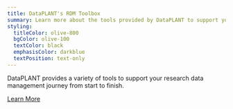 ```yaml
---
title: DataPLANT's RDM Toolbox
summary: Learn more about the tools provided by DataPLANT to support your RDM journey.
styling:
  titleColor: olive-800
  bgColor: olive-100
  textColor: black
  emphasisColor: darkblue
  textPosition: text-only
---
```


DataPLANT provides a variety of tools to support your research data management journey from start to finish.

<a class="btn text-xl bg-olive text-darkblue hover:bg-darkblue hover:text-olive-200" href="/resources/toolbox">Learn More</a>